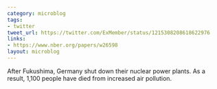 ```yaml
---
category: microblog
tags:
- twitter
tweet_url: https://twitter.com/ExMember/status/1215308208618622976
links:
- https://www.nber.org/papers/w26598
layout: microblog
---
```

After Fukushima, Germany shut down their nuclear power plants. As a result, 1,100 people have died from increased air pollution.

